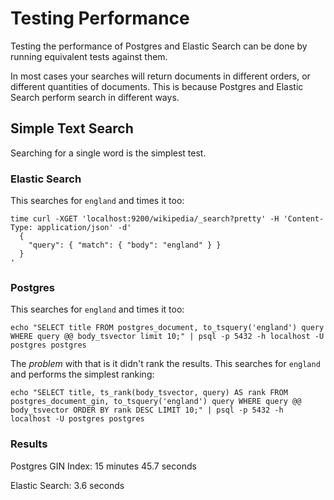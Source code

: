 Testing Performance
===================

Testing the performance of Postgres and Elastic Search can be done by running
equivalent tests against them.

In most cases your searches will return documents in different orders, or
different quantities of documents. This is because Postgres and Elastic Search
perform search in different ways.

Simple Text Search
------------------

Searching for a single word is the simplest test.

### Elastic Search

This searches for `england` and times it too:

```
time curl -XGET 'localhost:9200/wikipedia/_search?pretty' -H 'Content-Type: application/json' -d'
  {
    "query": { "match": { "body": "england" } }
  }
'
```

### Postgres

This searches for `england` and times it too:

```
echo "SELECT title FROM postgres_document, to_tsquery('england') query WHERE query @@ body_tsvector limit 10;" | psql -p 5432 -h localhost -U postgres postgres
```

The _problem_ with that is it didn't rank the results. This searches for `england` and performs the simplest ranking:

```
echo "SELECT title, ts_rank(body_tsvector, query) AS rank FROM postgres_document_gin, to_tsquery('england') query WHERE query @@ body_tsvector ORDER BY rank DESC LIMIT 10;" | psql -p 5432 -h localhost -U postgres postgres
```

### Results

Postgres GIN Index: 15 minutes 45.7 seconds

Elastic Search: 3.6 seconds
